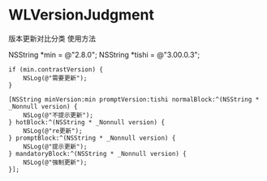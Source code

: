 # WLVersionJudgment
版本更新对比分类
使用方法

NSString *min = @"2.8.0";
    NSString *tishi = @"3.00.0.3";

    if (min.contrastVersion) {
        NSLog(@"需要更新");
    }
    
    [NSString minVersion:min promptVersion:tishi normalBlock:^(NSString * _Nonnull version) {
        NSLog(@"不提示更新");
    } hotBlock:^(NSString * _Nonnull version) {
        NSLog(@"re更新");
    } promptBlock:^(NSString * _Nonnull version) {
        NSLog(@"提示更新");
    } mandatoryBlock:^(NSString * _Nonnull version) {
        NSLog(@"强制更新");
    }];
